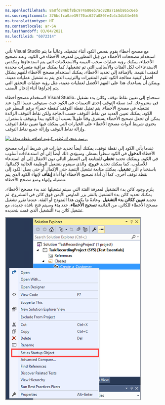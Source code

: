 ```yaml
---
ms.openlocfilehash: 8a8fd846bf8bc974680eb7ac828a7166b865c6eb
ms.sourcegitcommit: 376bcfca0ae39f70ac627a080fe4b4c3db34e466
ms.translationtype: HT
ms.contentlocale: ar-SA
ms.lasthandoff: 03/04/2021
ms.locfileid: "6072314"
---
```


تأتي Visual Studio مع مصحح أخطاء يقوم بفحص الكود أثناء تشغيله. وغالباً ما يتم استخدام مصححات الأخطاء من قِبل المطورين لمعرفة الأخطاء في الكود. وعند تصحيح الأخطاء، يمكنك رؤية عمليات سحب القيمة والاستعلامات التي يتم استدعاؤها ومكدس الاستدعاءات لكل الفئات والأساليب التي تم تشغيلها. كما يمكنك مراقبة متغيرات محددة لتعقب القيمة. بالإضافة إلى تحديد الأخطاء، يمكنك استخدام مصحح الأخطاء للفهم بشكل أفضل كيفية معالجة الكود لقيم المتغيرات والترتيب الذي يتم به تشغيل عمليات معينة. ويمكن أن يساعدك هذا على الفهم الأفضل لعمليات معينة، مثل رؤية عمليات التحقق التي يتم إجراؤها أثناء إدخال الصنف.

لاستخدام مصحح أخطاء Visual Studio، ستحتاج إلى تعيين نقاط توقف وكائن بدء تشغيل في مشروعك. تُعد نقطة التوقف إحدى التعيينات في الكود حيث سيتوقف تنفيذ الكود عند تشغيله في مصحح الأخطاء. يتم تمثيل نقطة التوقف كنقطة حمراء برقم السطر في الكود. يمكنك تعيين العديد من نقاط التوقف حسب الحاجة ولكن نقاط التوقف الزائدة يمكن أن تجعل تصحيح الأخطاء يستغرق وقتاً طويلاً بسبب أن الكود يبدأ ويتوقف باستمرار. يحتوي شريط أدوات مصحح الأخطاء على الخيارات التي يمكنك فيها تعيين نقاط التوقف وإزالة نقاط التوقف وإزالة جميع نقاط التوقف.


[ ![رسم متحرك يُظهر كيفية إضافة نقطة توقف.](../media/add-break-point.gif)](../media/add-break-point.gif#lightbox)

عندما يأتي الكود إلى نقطة توقف، يمكنك أيضاً تحديد خيارات في شريط أدوات مصحح الأخطاء **الدخول** في الكود سطراً بسطر. وسيؤدي ذلك أيضاً إلى أي استدعاءات أسلوب في الكود. ويمكنك تحديد **تخطي** للمتابعة إلى السطر التالي دون الانتقال إلى أي استدعاء للأسلوب. كما يمكنك تحديد **خروج**، والذي سيقوم بتشغيل الوظيفة الحالية لإكمالها.
باستخدام الزر **تشغيل**، يمكنك متابعة تشغيل التنفيذ حتى الإكمال أو حتى يصل الكود إلى نقطة توقف أخرى. كما أن أداة تصحيح الأخطاء لها أداة **إيقاف** لإنهاء الكود الذي يتم تشغيله وإنهاء وضع مصحح الأخطاء.

يلزم وجود كائن بدء التشغيل لمعرفة الفئة التي سيتم تشغيلها عند بدء مصحح الأخطاء. يمكنك تحديد كائن بدء التشغيل بالنقر بزر الماوس الأيمن فوق كائن في المشروع، ثم تحديد **تعيين ككائن بدء التشغيل**.
وعادةً ما يكون هذا النموذج أو الفئة. عندما تقرر تشغيل مصحح الأخطاء للكائن، من القائمة **تصحيح الأخطاء**، حدد **بدء** وسيتم فتح نافذة جديدة، مع تشغيل كائن بدء التشغيل الذي قمت بتحديده.

![لقطة شاشة للتحديد "تعيين ككائن بدء التشغيل".](../media/set-start-up-object.png)